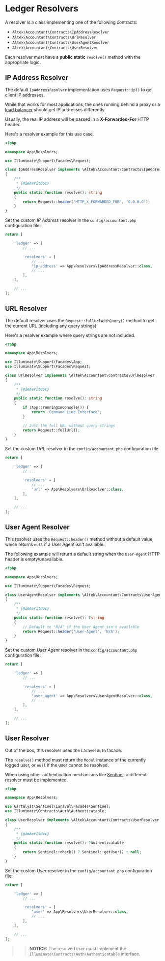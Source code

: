 # Ledger Resolvers
A resolver is a class implementing one of the following contracts:
- `Altek\Accountant\Contracts\IpAddressResolver`
- `Altek\Accountant\Contracts\UrlResolver`
- `Altek\Accountant\Contracts\UserAgentResolver`
- `Altek\Accountant\Contracts\UserResolver`

Each resolver must have a **public static** `resolve()` method with the appropriate logic.

## IP Address Resolver
The default `IpAddressResolver` implementation uses `Request::ip()` to get client IP addresses.

While that works for most applications, the ones running behind a proxy or a [load balancer](https://en.wikipedia.org/wiki/Load_balancing_(computing)) should get IP addresses differently.

Usually, the real IP address will be passed in a **X-Forwarded-For** HTTP header.

Here's a resolver example for this use case.

```php
<?php

namespace App\Resolvers;

use Illuminate\Support\Facades\Request;

class IpAddressResolver implements \Altek\Accountant\Contracts\IpAddressResolver
{
    /**
     * {@inheritdoc}
     */
    public static function resolve(): string
    {
        return Request::header('HTTP_X_FORWARDED_FOR', '0.0.0.0');
    }
}
```

Set the custom _IP Address_ resolver in the `config/accountant.php` configuration file:

```php
return [

    'ledger' => [
        // ...

        'resolvers' = [
            // ...
            'ip_address' => App\Resolvers\IpAddressResolver::class,
            // ...
        ],
    ],

    // ...
];
```

## URL Resolver
The default resolver uses the `Request::fullUrlWithQuery()` method to get the current URL (including any query strings).

Here's a resolver example where query strings are not included.

```php
<?php

namespace App\Resolvers;

use Illuminate\Support\Facades\App;
use Illuminate\Support\Facades\Request;

class UrlResolver implements \Altek\Accountant\Contracts\UrlResolver
{
    /**
     * {@inheritdoc}
     */
    public static function resolve(): string
    {
        if (App::runningInConsole()) {
            return 'Command Line Interface';
        }

        // Just the full URL without query strings
        return Request::fullUrl();
    }
}
```

Set the custom _URL_ resolver in the `config/accountant.php` configuration file:

```php
return [

    'ledger' => [
        // ...

        'resolvers' = [
            // ...
            'url' => App\Resolvers\UrlResolver::class,
        ],
    ],

    // ...
];
```

## User Agent Resolver
This resolver uses the `Request::header()` method without a default value, which returns `null` if a User Agent isn't available.

The following example will return a default string when the `User-Agent` HTTP header is empty/unavailable.

```php
<?php

namespace App\Resolvers;

use Illuminate\Support\Facades\Request;

class UserAgentResolver implements \Altek\Accountant\Contracts\UserAgentResolver
{
    /**
     * {@inheritdoc}
     */
    public static function resolve(): ?string
    {
        // Default to "N/A" if the User Agent isn't available
        return Request::header('User-Agent', 'N/A');
    }
}
```

Set the custom _User Agent_ resolver in the `config/accountant.php` configuration file:

```php
return [

    'ledger' => [
        // ...

        'resolvers' = [
            // ...
            'user_agent' => App\Resolvers\UserAgentResolver::class,
            // ...
        ],
    ],

    // ...
];
```

## User Resolver
Out of the box, this resolver uses the Laravel `Auth` facade.

The `resolve()` method must return the `Model` instance of the currently logged user, or `null` if the user cannot be resolved.

When using other authentication mechanisms like [Sentinel](https://github.com/cartalyst/sentinel), a different resolver must be implemented.

```php
<?php

namespace App\Resolvers;

use Cartalyst\Sentinel\Laravel\Facades\Sentinel;
use Illuminate\Contracts\Auth\Authenticatable;

class UserResolver implements \Altek\Accountant\Contracts\UserResolver
{
    /**
     * {@inheritdoc}
     */
    public static function resolve(): ?Authenticatable
    {
        return Sentinel::check() ? Sentinel::getUser() : null;
    }
}
```

Set the custom _User_ resolver in the `config/accountant.php` configuration file:

```php
return [

    'ledger' => [
        // ...

        'resolvers' = [
            'user' => App\Resolvers\UserResolver::class,
            // ...
        ],
    ],

    // ...
];
```

>> **NOTICE:** The resolved `User` must implement the `Illuminate\Contracts\Auth\Authenticatable` interface.
